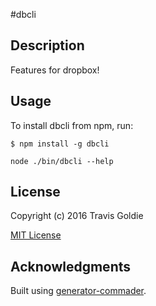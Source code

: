 #dbcli

## Description

Features for dropbox!

## Usage

To install dbcli from npm, run:

```
$ npm install -g dbcli
```

```node ./bin/dbcli --help```

## License

Copyright (c) 2016 Travis Goldie

[MIT License](http://en.wikipedia.org/wiki/MIT_License)

## Acknowledgments

Built using [generator-commader](https://github.com/Hypercubed/generator-commander).
